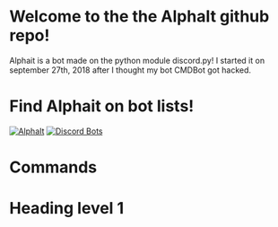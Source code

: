 # Welcome to the the AlphaIt github repo!
Alphait is a bot made on the python module discord.py! I started it on september 27th, 2018 after I thought my bot CMDBot got hacked.

# Find Alphait on bot lists!
[![AlphaIt](https://divinediscordbots.com/api/widget/493973379515416577.svg)](https://divinediscordbots.com/bot/493973379515416577) [![Discord Bots](https://discordbots.org/api/widget/493973379515416577.svg)](https://discordbots.org/bot/493973379515416577)

# Commands

# Heading level 1
